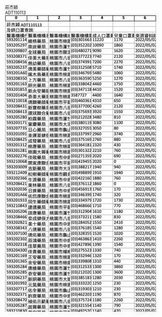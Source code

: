 莊杰穎  
ADT110113  
![image](https://github.com/adt110113/20231011_mask/blob/main/Screenshot%202023-10-11%20at%204.03.36%20PM.png)
